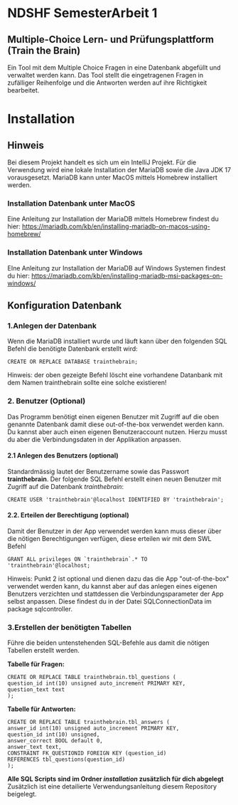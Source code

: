 # NDSHF SemesterArbeit 1
## Multiple-Choice Lern- und Prüfungsplattform (Train the Brain)
<p>Ein Tool mit dem Multiple Choice Fragen in eine Datenbank abgefüllt und verwaltet werden kann.
Das Tool stellt die eingetragenen Fragen in zufälliger Reihenfolge und die Antworten werden auf ihre Richtigkeit
bearbeitet.</p>

# Installation
## Hinweis
Bei diesem Projekt handelt es sich um ein IntelliJ Projekt.
Für die Verwendung wird eine lokale Installation der MariaDB sowie die Java JDK 17 vorausgesetzt. MariaDB kann unter MacOS mittels Homebrew installiert werden.

### Installation Datenbank unter MacOS
Eine Anleitung zur Installation der MariaDB mittels Homebrew findest du hier:
https://mariadb.com/kb/en/installing-mariadb-on-macos-using-homebrew/

### Installation Datenbank unter Windows
EIne Anleitung zur Installation der MariaDB auf Windows Systemen findest du hier:
https://mariadb.com/kb/en/installing-mariadb-msi-packages-on-windows/

## Konfiguration Datenbank
### 1.Anlegen der Datenbank
Wenn die MariaDB installiert wurde und läuft kann über den folgenden SQL Befehl die benötigte Datenbank erstellt wird:

`CREATE OR REPLACE DATABASE trainthebrain;`

Hinweis: der oben gezeigte Befehl löscht eine vorhandene Datanbank mit dem Namen trainthebrain sollte eine solche existieren!

### 2. Benutzer (Optional)
Das Programm benötigt einen eigenen Benutzer mit Zugriff auf die oben genannte Datenbank damit diese out-of-the-box verwendet werden kann. Du kannst aber auch einen eigenen Benutzeraccount nutzen. Hierzu musst du aber die Verbindungsdaten in der Applikation anpassen.

#### 2.1 Anlegen des Benutzers (optional)
Standardmässig lautet der Benutzername sowie das Passwort **trainthebrain**.
Der folgende SQL Befehl erstellt einen neuen Benutzer mit Zugriff auf die Datenbank _trainthebrain_:

`CREATE USER 'trainthebrain'@localhost IDENTIFIED BY 'trainthebrain';`

#### 2.2. Erteilen der Berechtigung (optional)
Damit der Benutzer in der App verwendet werden kann muss dieser über die nötigen Berechtigungen verfügen, diese erteilen wir mit dem SWL Befehl

``GRANT ALL privileges ON `trainthebrain`.* TO 'trainthebrain'@localhost;``

Hinweis: Punkt 2 ist optional und dienen dazu das die App "out-of-the-box" verwendet werden kann, du kannst aber auf das anlegen eines eigenen Benutzers verzichten und stattdessen die Verbindungsparameter der App selbst anpassen.
Diese findest du in der Datei SQLConnectionData im package sqlcontroller.

### 3.Erstellen der benötigten Tabellen
Führe die beiden untenstehenden SQL-Befehle aus damit die nötigen Tabellen erstellt werden.

__Tabelle für Fragen:__

````
CREATE OR REPLACE TABLE trainthebrain.tbl_questions (
question_id int(10) unsigned auto_increment PRIMARY KEY,
question_text text
);
````

__Tabelle für Antworten:__

````
CREATE OR REPLACE TABLE trainthebrain.tbl_answers (
answer_id int(10) unsigned auto_increment PRIMARY KEY,
question_id int(10) unsigned,
answer_correct BOOL default 0,
answer_text text,
CONSTRAINT FK_QUESTIONID FOREIGN KEY (question_id)
REFERENCES tbl_questions(question_id)
);
````

__Alle SQL Scripts sind im Ordner _installation_ zusätzlich für dich abgelegt__
<br>Zusätzlich ist eine detailierte Verwendungsanleitung diesem Repository beigelegt.
